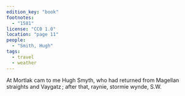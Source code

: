 ```yaml
---
edition_key: "book"
footnotes:
  - "1581"
license: "CC0 1.0"
location: "page 11"
people:
  - "Smith, Hugh"
tags:
  - travel
  - weather
---
```

At Mortlak
cam to me Hugh Smyth, who had returned from Magellan
straights and Vaygatz ; after that, raynie, stormie wynde, S.W.
